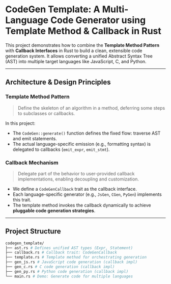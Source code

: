 # CodeGen Template: A Multi-Language Code Generator using Template Method & Callback in Rust

This project demonstrates how to combine the **Template Method Pattern** with **Callback Interfaces** in Rust to build a clean, extensible code generation system. It allows converting a unified Abstract Syntax Tree (AST) into multiple target languages like JavaScript, C, and Python.

---

## Architecture & Design Principles

### Template Method Pattern

> Define the skeleton of an algorithm in a method, deferring some steps to subclasses or callbacks.

In this project:
- The `CodeGen::generate()` function defines the fixed flow: traverse AST and emit statements.
- The actual language-specific emission (e.g., formatting syntax) is delegated to callbacks (`emit_expr`, `emit_stmt`).

### Callback Mechanism

> Delegate part of the behavior to user-provided callback implementations, enabling decoupling and customization.

- We define a `CodeGenCallback` trait as the callback interface.
- Each language-specific generator (e.g., `JsGen`, `CGen`, `PyGen`) implements this trait.
- The template method invokes the callback dynamically to achieve **pluggable code generation strategies**.

---

## Project Structure

```bash
codegen_template/
├── ast.rs # Defines unified AST types (Expr, Statement)
├── callback.rs # Callback trait: CodeGenCallback
├── template.rs # Template method for orchestrating generation
├── gen_js.rs # JavaScript code generation (callback impl)
├── gen_c.rs # C code generation (callback impl)
├── gen_py.rs # Python code generation (callback impl)
└── main.rs # Demo: Generate code for multiple languages
```